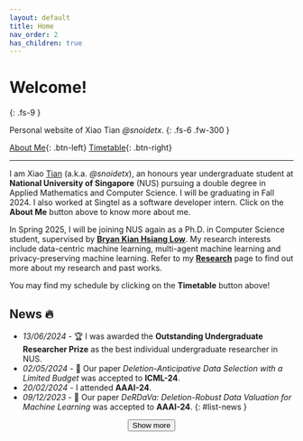 ```yaml
---
layout: default
title: Home
nav_order: 2
has_children: true
---
```


# Welcome!
{: .fs-9 }

Personal website of Xiao Tian *@snoidetx*.
{: .fs-6 .fw-300 }

[About Me](./experience/){: .btn-left} <span class='btn-filler'></span> [Timetable](./schedule){: .btn-right}

---

I am Xiao <u>Tian</u> (a.k.a. *@snoidetx*), an honours year undergraduate student at **National University of Singapore** (NUS) pursuing a double degree in Applied Mathematics and Computer Science. I will be graduating in Fall 2024. I also worked at Singtel as a software developer intern. Click on the **About Me** button above to know more about me.

In Spring 2025, I will be joining NUS again as a Ph.D. in Computer Science student, supervised by [**Bryan Kian Hsiang Low**](https://www.comp.nus.edu.sg/cs/people/lowkh/). My research interests include data-centric machine learning, multi-agent machine learning and privacy-preserving machine learning. Refer to my [**Research**](./research/) page to find out more about my research and past works.

You may find my schedule by clicking on the **Timetable** button above!

## News 🔥

- *13/06/2024* - 🏆 I was awarded the **Outstanding Undergraduate Researcher Prize** as the best individual undergraduate researcher in NUS.
- *02/05/2024* - 🎉 Our paper *Deletion-Anticipative Data Selection with a Limited Budget* was accepted to **ICML-24**.
- *20/02/2024* - I attended **AAAI-24**.
- *09/12/2023* - 🎉 Our paper *DeRDaVa: Deletion-Robust Data Valuation for Machine Learning* was accepted to **AAAI-24**.
{: #list-news }

<div style="display: flex; justify-content: center; align-items: center;">
  <button id="list-news-btn" class="list-news-btn">Show more</button>
</div>


